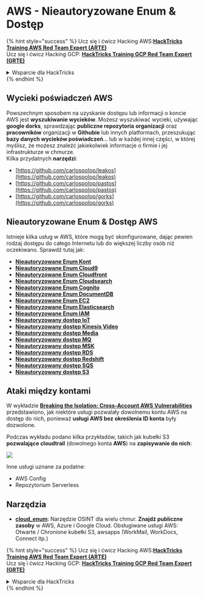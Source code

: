 # AWS - Nieautoryzowane Enum & Dostęp

{% hint style="success" %}
Ucz się i ćwicz Hacking AWS:<img src="../../../.gitbook/assets/image (1) (1) (1) (1).png" alt="" data-size="line">[**HackTricks Training AWS Red Team Expert (ARTE)**](https://training.hacktricks.xyz/courses/arte)<img src="../../../.gitbook/assets/image (1) (1) (1) (1).png" alt="" data-size="line">\
Ucz się i ćwicz Hacking GCP: <img src="../../../.gitbook/assets/image (2) (1).png" alt="" data-size="line">[**HackTricks Training GCP Red Team Expert (GRTE)**<img src="../../../.gitbook/assets/image (2) (1).png" alt="" data-size="line">](https://training.hacktricks.xyz/courses/grte)

<details>

<summary>Wsparcie dla HackTricks</summary>

* Sprawdź [**plany subskrypcyjne**](https://github.com/sponsors/carlospolop)!
* **Dołącz do** 💬 [**grupy Discord**](https://discord.gg/hRep4RUj7f) lub [**grupy telegram**](https://t.me/peass) lub **śledź** nas na **Twitterze** 🐦 [**@hacktricks\_live**](https://twitter.com/hacktricks_live)**.**
* **Podziel się trikami hackingowymi, przesyłając PR-y do** [**HackTricks**](https://github.com/carlospolop/hacktricks) i [**HackTricks Cloud**](https://github.com/carlospolop/hacktricks-cloud) repozytoriów na GitHubie.

</details>
{% endhint %}

## Wycieki poświadczeń AWS

Powszechnym sposobem na uzyskanie dostępu lub informacji o koncie AWS jest **wyszukiwanie wycieków**. Możesz wyszukiwać wycieki, używając **google dorks**, sprawdzając **publiczne repozytoria** **organizacji** oraz **pracowników** organizacji w **Githubie** lub innych platformach, przeszukując **bazy danych wycieków poświadczeń**... lub w każdej innej części, w której myślisz, że możesz znaleźć jakiekolwiek informacje o firmie i jej infrastrukturze w chmurze.\
Kilka przydatnych **narzędzi**:

* [https://github.com/carlospolop/leakos](https://github.com/carlospolop/leakos)
* [https://github.com/carlospolop/pastos](https://github.com/carlospolop/pastos)
* [https://github.com/carlospolop/gorks](https://github.com/carlospolop/gorks)

## Nieautoryzowane Enum & Dostęp AWS

Istnieje kilka usług w AWS, które mogą być skonfigurowane, dając pewien rodzaj dostępu do całego Internetu lub do większej liczby osób niż oczekiwano. Sprawdź tutaj jak:

* [**Nieautoryzowane Enum Kont**](aws-accounts-unauthenticated-enum.md)
* [**Nieautoryzowane Enum Cloud9**](https://github.com/carlospolop/hacktricks-cloud/blob/master/pentesting-cloud/aws-security/aws-unauthenticated-enum-access/broken-reference/README.md)
* [**Nieautoryzowane Enum Cloudfront**](aws-cloudfront-unauthenticated-enum.md)
* [**Nieautoryzowane Enum Cloudsearch**](https://github.com/carlospolop/hacktricks-cloud/blob/master/pentesting-cloud/aws-security/aws-unauthenticated-enum-access/broken-reference/README.md)
* [**Nieautoryzowane Enum Cognito**](aws-cognito-unauthenticated-enum.md)
* [**Nieautoryzowane Enum DocumentDB**](aws-documentdb-enum.md)
* [**Nieautoryzowane Enum EC2**](aws-ec2-unauthenticated-enum.md)
* [**Nieautoryzowane Enum Elasticsearch**](aws-elasticsearch-unauthenticated-enum.md)
* [**Nieautoryzowane Enum IAM**](aws-iam-and-sts-unauthenticated-enum.md)
* [**Nieautoryzowany dostęp IoT**](aws-iot-unauthenticated-enum.md)
* [**Nieautoryzowany dostęp Kinesis Video**](aws-kinesis-video-unauthenticated-enum.md)
* [**Nieautoryzowany dostęp Media**](aws-media-unauthenticated-enum.md)
* [**Nieautoryzowany dostęp MQ**](aws-mq-unauthenticated-enum.md)
* [**Nieautoryzowany dostęp MSK**](aws-msk-unauthenticated-enum.md)
* [**Nieautoryzowany dostęp RDS**](aws-rds-unauthenticated-enum.md)
* [**Nieautoryzowany dostęp Redshift**](aws-redshift-unauthenticated-enum.md)
* [**Nieautoryzowany dostęp SQS**](aws-sqs-unauthenticated-enum.md)
* [**Nieautoryzowany dostęp S3**](aws-s3-unauthenticated-enum.md)

## Ataki między kontami

W wykładzie [**Breaking the Isolation: Cross-Account AWS Vulnerabilities**](https://www.youtube.com/watch?v=JfEFIcpJ2wk) przedstawiono, jak niektóre usługi pozwalały dowolnemu kontu AWS na dostęp do nich, ponieważ **usługi AWS bez określenia ID konta** były dozwolone.

Podczas wykładu podano kilka przykładów, takich jak kubełki S3 **pozwalające cloudtrail** (dowolnego konta **AWS**) na **zapisywanie do nich**:

![](<../../../.gitbook/assets/image (260).png>)

Inne usługi uznane za podatne:

* AWS Config
* Repozytorium Serverless

## Narzędzia

* [**cloud\_enum**](https://github.com/initstring/cloud_enum): Narzędzie OSINT dla wielu chmur. **Znajdź publiczne zasoby** w AWS, Azure i Google Cloud. Obsługiwane usługi AWS: Otwarte / Chronione kubełki S3, awsapps (WorkMail, WorkDocs, Connect itp.)

{% hint style="success" %}
Ucz się i ćwicz Hacking AWS:<img src="../../../.gitbook/assets/image (1) (1) (1) (1).png" alt="" data-size="line">[**HackTricks Training AWS Red Team Expert (ARTE)**](https://training.hacktricks.xyz/courses/arte)<img src="../../../.gitbook/assets/image (1) (1) (1) (1).png" alt="" data-size="line">\
Ucz się i ćwicz Hacking GCP: <img src="../../../.gitbook/assets/image (2) (1).png" alt="" data-size="line">[**HackTricks Training GCP Red Team Expert (GRTE)**<img src="../../../.gitbook/assets/image (2) (1).png" alt="" data-size="line">](https://training.hacktricks.xyz/courses/grte)

<details>

<summary>Wsparcie dla HackTricks</summary>

* Sprawdź [**plany subskrypcyjne**](https://github.com/sponsors/carlospolop)!
* **Dołącz do** 💬 [**grupy Discord**](https://discord.gg/hRep4RUj7f) lub [**grupy telegram**](https://t.me/peass) lub **śledź** nas na **Twitterze** 🐦 [**@hacktricks\_live**](https://twitter.com/hacktricks_live)**.**
* **Podziel się trikami hackingowymi, przesyłając PR-y do** [**HackTricks**](https://github.com/carlospolop/hacktricks) i [**HackTricks Cloud**](https://github.com/carlospolop/hacktricks-cloud) repozytoriów na GitHubie.

</details>
{% endhint %}

